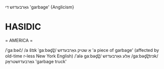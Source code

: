 גאַרבעדזש
די
'garbage'
{Anglicism}

HASIDIC
=======
= AMERICA = 

/ˈgaːbəč/
/a štɪk ˈgaːbəd̥ž̥/ אַ שטיק גאַרבעדזש 'a piece of garbage' (affected by old-time r-less New York English)
/ˈalə gaːbəd̥ž̥/ אַלע גאַרבעדזש
/gaːbəd̥ž̥trɔk/ גאַרבעדזשטראָק 'garbage truck'